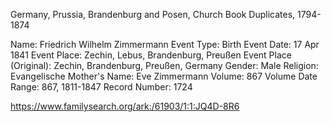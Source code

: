 Germany, Prussia, Brandenburg and Posen, Church Book Duplicates, 1794-1874

Name:	Friedrich Wilhelm Zimmermann
Event Type:	Birth
Event Date:	17 Apr 1841
Event Place:	Zechin, Lebus, Brandenburg, Preußen
Event Place (Original):	Zechin, Brandenburg, Preußen, Germany
Gender:	Male
Religion:	Evangelische
Mother's Name:	Eve Zimmermann
Volume:	867
Volume Date Range:	867, 1811-1847
Record Number:	1724

https://www.familysearch.org/ark:/61903/1:1:JQ4D-8R6
